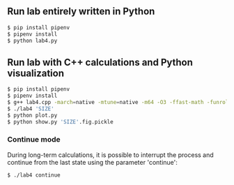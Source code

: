 ## Run lab entirely written in Python
```sh
$ pip install pipenv
$ pipenv install
$ python lab4.py
```

## Run lab with C++ calculations and Python visualization
```sh
$ pip install pipenv
$ pipenv install
$ g++ lab4.cpp -march=native -mtune=native -m64 -O3 -ffast-math -funroll-loops -o lab4 
$ ./lab4 'SIZE'  
$ python plot.py
$ python show.py 'SIZE'.fig.pickle 
```

### Continue mode
During long-term calculations, it is possible to interrupt the process
and continue from the last state using the parameter 'continue':
```sh
$ ./lab4 continue
```
